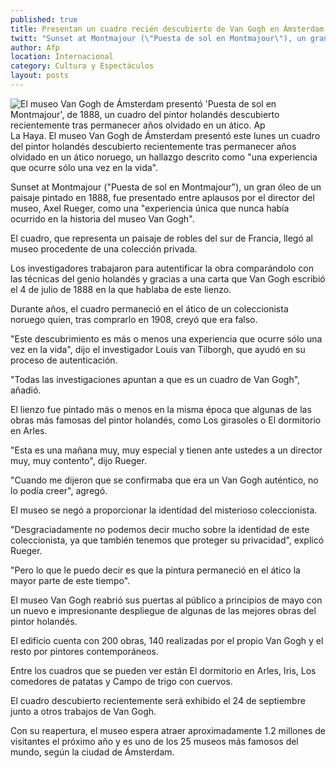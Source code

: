 ```yaml
---
published: true
title: Presentan un cuadro recién descubierto de Van Gogh en Ámsterdam
twitt: "Sunset at Montmajour (\"Puesta de sol en Montmajour\"), un gran óleo de un paisaje pintado en 1888, fue revelado este lunes. Es \"una experiencia que ocurre sólo una vez en la vida\", afirmó el director del museo que lleva el nombre del pintor holandés."
author: Afp
location: Internacional
category: Cultura y Espectáculos
layout: posts
---
```


![El museo Van Gogh de Ámsterdam presentó 'Puesta de sol en Montmajour', de 1888, un cuadro del pintor holandés descubierto recientemente tras permanecer años olvidado en un ático. Ap](http://i.imgur.com/eItIf2Pm.jpg)La Haya. El museo Van Gogh de Ámsterdam presentó este lunes un cuadro del pintor holandés descubierto recientemente tras permanecer años olvidado en un ático noruego, un hallazgo descrito como "una experiencia que ocurre sólo una vez en la vida".

Sunset at Montmajour ("Puesta de sol en Montmajour"), un gran óleo de un paisaje pintado en 1888, fue presentado entre aplausos por el director del museo, Axel Rueger, como una "experiencia única que nunca había ocurrido en la historia del museo Van Gogh".

El cuadro, que representa un paisaje de robles del sur de Francia, llegó al museo procedente de una colección privada.

Los investigadores trabajaron para autentificar la obra comparándolo con las técnicas del genio holandés y gracias a una carta que Van Gogh escribió el 4 de julio de 1888 en la que hablaba de este lienzo.

Durante años, el cuadro permaneció en el ático de un coleccionista noruego quien, tras comprarlo en 1908, creyó que era falso.

"Este descubrimiento es más o menos una experiencia que ocurre sólo una vez en la vida", dijo el investigador Louis van Tilborgh, que ayudó en su proceso de autenticación.

"Todas las investigaciones apuntan a que es un cuadro de Van Gogh", añadió.

El lienzo fue pintado más o menos en la misma época que algunas de las obras más famosas del pintor holandés, como Los girasoles o El dormitorio en Arles.

"Esta es una mañana muy, muy especial y tienen ante ustedes a un director muy, muy contento", dijo Rueger.

"Cuando me dijeron que se confirmaba que era un Van Gogh auténtico, no lo podía creer", agregó.

El museo se negó a proporcionar la identidad del misterioso coleccionista.

"Desgraciadamente no podemos decir mucho sobre la identidad de este coleccionista, ya que también tenemos que proteger su privacidad", explicó Rueger.

"Pero lo que le puedo decir es que la pintura permaneció en el ático la mayor parte de este tiempo".

El museo Van Gogh reabrió sus puertas al público a principios de mayo con un nuevo e impresionante despliegue de algunas de las mejores obras del pintor holandés.

El edificio cuenta con 200 obras, 140 realizadas por el propio Van Gogh y el resto por pintores contemporáneos.

Entre los cuadros que se pueden ver están El dormitorio en Arles, Iris, Los comedores de patatas y Campo de trigo con cuervos.

El cuadro descubierto recientemente será exhibido el 24 de septiembre junto a otros trabajos de Van Gogh.

Con su reapertura, el museo espera atraer aproximadamente 1.2 millones de visitantes el próximo año y es uno de los 25 museos más famosos del mundo, según la ciudad de Ámsterdam.
